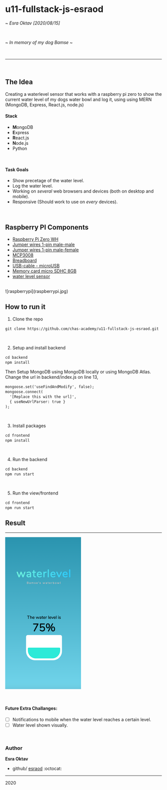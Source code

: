 # u11-fullstack-js-esraod

~ *Esra Oktav [2020/08/15]*

</br>

~ *In memory of my dog Bamse* ~

</br>

------------------------------
</br>

## The Idea
Creating a waterlevel sensor that works with a raspberry pi zero to show the current water level of my dogs water bowl and log it, using
using MERN (MongoDB, Express, React.js, node.js)
</br>
#### Stack
- **M**ongoDB
- **E**xpress
- **R**eact.js
- **N**ode.js
- Python
</br>

#### Task Goals
- Show precetage of the water level.
- Log the water level.
- Working on *several* web browsers and devices (both on desktop and mobile).
- Responsive (Should work to use on *every* devices).
</br>

## Raspberry PI Components 

- [Raspberry Pi Zero WH](https://www.electrokit.com/en/product/raspberry-pi-zero-wh-board-with-header-2/)
- [Jumper wires 1-pin male-male](https://www.electrokit.com/en/product/jumper-wires-1-pin-male-male-150mm-10-pack/)
- [Jumper wires 1-pin male-female](https://www.electrokit.com/en/product/jumper-wires-1-pin-male-female-150mm-10-pack/)
- [MCP3008](https://www.electrokit.com/en/product/mcp3008-i-p-dip-16-adc-8-ch-10-bit-spi/)
- [Breadboard](https://www.electrokit.com/en/product/solderless-breadboard-840-tie-points-2/)
- [USB-cable - microUSB](https://www.electrokit.com/en/product/usb-kabel-med-strombrytare-microusb-2/)
- [Memory card micro SDHC 8GB](https://www.electrokit.com/en/product/memory-card-microsdhc-8gb/)
- [water level sensor](https://www.kjell.com/se/produkter/el-verktyg/arduino/tillbehor/luxorparts-vattensensor-for-arduino-p87889)


</br>
![raspberrypi](raspberrypi.jpg)
</br>


## How to run it


1. Clone the repo
```
git clone https://github.com/chas-academy/u11-fullstack-js-esraod.git
```
</br>

2. Setup and install backend 
  ```
  cd backend
  npm install
  ```
Then Setup MongoDB
using MongoDB locally or using MongoDB Atlas. 
</br>
Change the url in backend/index.js on line 13,

```
mongoose.set('useFindAndModify', false);
mongoose.connect(
  '[Replace this with the url]',
  { useNewUrlParser: true }
);
```

</br>

3. Install packages 
```
cd frontend
npm install
```
</br>

4. Run the backend

```
cd backend
npm run start
```
</br>

5. Run the view/frontend

```
cd frontend 
npm run start
```


## Result 
-----------------

![waterlevel](waterlevel.png)


</br>

#### Future Extra Challanges:
- [ ] Notifications to mobile when the water level reaches a certain level.
- [ ] Water level shown visually.
</br>

### Author
**Esra Oktav**

- github/
[esraod](https://www.github.com/esraod) :octocat:



-------------------------------------------------------
2020
